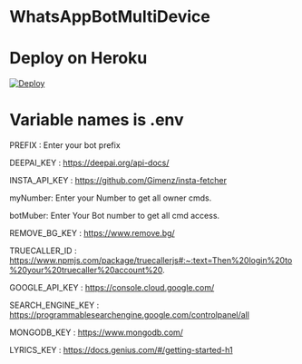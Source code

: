 # WhatsAppBotMultiDevice

# Deploy on Heroku

[![Deploy](https://www.herokucdn.com/deploy/button.svg)](https://heroku.com/deploy?template=https://github.com/jacktheboss220/WhatsAppBotMultiDevice)

# Variable names is .env

PREFIX : Enter your bot prefix

DEEPAI_KEY : https://deepai.org/api-docs/

INSTA_API_KEY : https://github.com/Gimenz/insta-fetcher

myNumber: Enter your Number to get all owner cmds.

botMuber: Enter Your Bot number to get all cmd access.

REMOVE_BG_KEY : https://www.remove.bg/

TRUECALLER_ID : https://www.npmjs.com/package/truecallerjs#:~:text=Then%20login%20to%20your%20truecaller%20account%20.

GOOGLE_API_KEY : https://console.cloud.google.com/

SEARCH_ENGINE_KEY : https://programmablesearchengine.google.com/controlpanel/all

MONGODB_KEY : https://www.mongodb.com/

LYRICS_KEY : https://docs.genius.com/#/getting-started-h1
